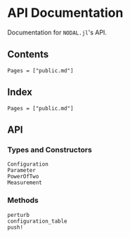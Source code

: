 # API Documentation

Documentation for `NODAL.jl`'s API.

## Contents

```@contents
Pages = ["public.md"]
```

## Index

```@index
Pages = ["public.md"]
```

## API

### Types and Constructors

```@docs
Configuration
Parameter
PowerOfTwo
Measurement
```

### Methods

```@docs
perturb
configuration_table
push!
```
